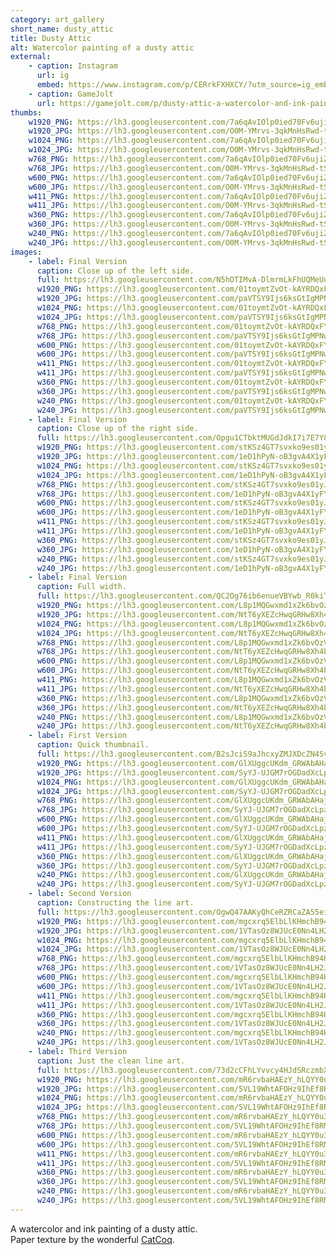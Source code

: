 ```yaml
---
category: art_gallery
short_name: dusty_attic
title: Dusty Attic
alt: Watercolor painting of a dusty attic
external:
    - caption: Instagram
      url: ig
      embed: https://www.instagram.com/p/CERrkFXHXCY/?utm_source=ig_embed&amp;utm_campaign=loading
    - caption: GameJolt
      url: https://gamejolt.com/p/dusty-attic-a-watercolor-and-ink-painting-paper-texture-by-the-vemb6k84
thumbs:
    w1920_PNG: https://lh3.googleusercontent.com/7a6qAvIOlp0ied70Fv6ujiZUO191s9DMtAP5iO9yidxu1LtBqoYR5Vhctz4yImW8t4cHAbNJ-bH5yy8PiIB_GU0bi5XBT4-rCBI0bIytLnAw6xNmcAhVS4p_StQr5HXY-W5o2tHvKA=w355
    w1920_JPG: https://lh3.googleusercontent.com/O0M-YMrvs-3qkMnHsRwd-tSdB4rXVHfSxVUZIWo3Cuwre-ONI0jcim-azZCubLy2m9GjOLsA-wybfcaHwKYdCdosdPxJlAq7n6t4388wvgVDUwZ_AQMnwlkZ-drnRVbedDNYZ1sO8w=w355
    w1024_PNG: https://lh3.googleusercontent.com/7a6qAvIOlp0ied70Fv6ujiZUO191s9DMtAP5iO9yidxu1LtBqoYR5Vhctz4yImW8t4cHAbNJ-bH5yy8PiIB_GU0bi5XBT4-rCBI0bIytLnAw6xNmcAhVS4p_StQr5HXY-W5o2tHvKA=w284
    w1024_JPG: https://lh3.googleusercontent.com/O0M-YMrvs-3qkMnHsRwd-tSdB4rXVHfSxVUZIWo3Cuwre-ONI0jcim-azZCubLy2m9GjOLsA-wybfcaHwKYdCdosdPxJlAq7n6t4388wvgVDUwZ_AQMnwlkZ-drnRVbedDNYZ1sO8w=w284
    w768_PNG: https://lh3.googleusercontent.com/7a6qAvIOlp0ied70Fv6ujiZUO191s9DMtAP5iO9yidxu1LtBqoYR5Vhctz4yImW8t4cHAbNJ-bH5yy8PiIB_GU0bi5XBT4-rCBI0bIytLnAw6xNmcAhVS4p_StQr5HXY-W5o2tHvKA=w213
    w768_JPG: https://lh3.googleusercontent.com/O0M-YMrvs-3qkMnHsRwd-tSdB4rXVHfSxVUZIWo3Cuwre-ONI0jcim-azZCubLy2m9GjOLsA-wybfcaHwKYdCdosdPxJlAq7n6t4388wvgVDUwZ_AQMnwlkZ-drnRVbedDNYZ1sO8w=w213
    w600_PNG: https://lh3.googleusercontent.com/7a6qAvIOlp0ied70Fv6ujiZUO191s9DMtAP5iO9yidxu1LtBqoYR5Vhctz4yImW8t4cHAbNJ-bH5yy8PiIB_GU0bi5XBT4-rCBI0bIytLnAw6xNmcAhVS4p_StQr5HXY-W5o2tHvKA=w166
    w600_JPG: https://lh3.googleusercontent.com/O0M-YMrvs-3qkMnHsRwd-tSdB4rXVHfSxVUZIWo3Cuwre-ONI0jcim-azZCubLy2m9GjOLsA-wybfcaHwKYdCdosdPxJlAq7n6t4388wvgVDUwZ_AQMnwlkZ-drnRVbedDNYZ1sO8w=w166
    w411_PNG: https://lh3.googleusercontent.com/7a6qAvIOlp0ied70Fv6ujiZUO191s9DMtAP5iO9yidxu1LtBqoYR5Vhctz4yImW8t4cHAbNJ-bH5yy8PiIB_GU0bi5XBT4-rCBI0bIytLnAw6xNmcAhVS4p_StQr5HXY-W5o2tHvKA=w114
    w411_JPG: https://lh3.googleusercontent.com/O0M-YMrvs-3qkMnHsRwd-tSdB4rXVHfSxVUZIWo3Cuwre-ONI0jcim-azZCubLy2m9GjOLsA-wybfcaHwKYdCdosdPxJlAq7n6t4388wvgVDUwZ_AQMnwlkZ-drnRVbedDNYZ1sO8w=w114
    w360_PNG: https://lh3.googleusercontent.com/7a6qAvIOlp0ied70Fv6ujiZUO191s9DMtAP5iO9yidxu1LtBqoYR5Vhctz4yImW8t4cHAbNJ-bH5yy8PiIB_GU0bi5XBT4-rCBI0bIytLnAw6xNmcAhVS4p_StQr5HXY-W5o2tHvKA=w100
    w360_JPG: https://lh3.googleusercontent.com/O0M-YMrvs-3qkMnHsRwd-tSdB4rXVHfSxVUZIWo3Cuwre-ONI0jcim-azZCubLy2m9GjOLsA-wybfcaHwKYdCdosdPxJlAq7n6t4388wvgVDUwZ_AQMnwlkZ-drnRVbedDNYZ1sO8w=w100
    w240_PNG: https://lh3.googleusercontent.com/7a6qAvIOlp0ied70Fv6ujiZUO191s9DMtAP5iO9yidxu1LtBqoYR5Vhctz4yImW8t4cHAbNJ-bH5yy8PiIB_GU0bi5XBT4-rCBI0bIytLnAw6xNmcAhVS4p_StQr5HXY-W5o2tHvKA=w66
    w240_JPG: https://lh3.googleusercontent.com/O0M-YMrvs-3qkMnHsRwd-tSdB4rXVHfSxVUZIWo3Cuwre-ONI0jcim-azZCubLy2m9GjOLsA-wybfcaHwKYdCdosdPxJlAq7n6t4388wvgVDUwZ_AQMnwlkZ-drnRVbedDNYZ1sO8w=w66
images:
    - label: Final Version
      caption: Close up of the left side.
      full: https://lh3.googleusercontent.com/N5hOTIMvA-DlmrmLkFhUQMeUuUVDo5p8CVasfXq2BI1IRvhPiAxngeIrcmSRDGOuF9bu4S7m5IX51zDQ4G97U7vMlAs7RZxQ4Bn8IbioraCEOKmcQ1pq_JV7IaLOS8aQC15Ip7oKEQ=w1080-h1080
      w1920_PNG: https://lh3.googleusercontent.com/01toymtZvOt-kAYRDQxFYVdFveUG0Tle1UsX83gzK5RI1B7n7-BLJfmMPQDJx8o0KYfBkV9EFyEbXlJB1KjIqQn-uzAjEU-B-E_R-L5d9KXYMH0q3WSJNF8oKYV7r_xqcg6EVMcy_w=w850
      w1920_JPG: https://lh3.googleusercontent.com/paVTSY9Ijs6ksGtIgMPNw2VIyhir1mwIz-sKyee-7RQ44xMGUEIfJJb6eRyoQvT4YSg8R0zIqdwgSq_Z2jh-UGC_EBtgij8LXuXRaZEUkAtIHTS3OPm3BZ2GZfxHWjXJqH4xpnBX9w=w850
      w1024_PNG: https://lh3.googleusercontent.com/01toymtZvOt-kAYRDQxFYVdFveUG0Tle1UsX83gzK5RI1B7n7-BLJfmMPQDJx8o0KYfBkV9EFyEbXlJB1KjIqQn-uzAjEU-B-E_R-L5d9KXYMH0q3WSJNF8oKYV7r_xqcg6EVMcy_w=w711
      w1024_JPG: https://lh3.googleusercontent.com/paVTSY9Ijs6ksGtIgMPNw2VIyhir1mwIz-sKyee-7RQ44xMGUEIfJJb6eRyoQvT4YSg8R0zIqdwgSq_Z2jh-UGC_EBtgij8LXuXRaZEUkAtIHTS3OPm3BZ2GZfxHWjXJqH4xpnBX9w=w711
      w768_PNG: https://lh3.googleusercontent.com/01toymtZvOt-kAYRDQxFYVdFveUG0Tle1UsX83gzK5RI1B7n7-BLJfmMPQDJx8o0KYfBkV9EFyEbXlJB1KjIqQn-uzAjEU-B-E_R-L5d9KXYMH0q3WSJNF8oKYV7r_xqcg6EVMcy_w=w533
      w768_JPG: https://lh3.googleusercontent.com/paVTSY9Ijs6ksGtIgMPNw2VIyhir1mwIz-sKyee-7RQ44xMGUEIfJJb6eRyoQvT4YSg8R0zIqdwgSq_Z2jh-UGC_EBtgij8LXuXRaZEUkAtIHTS3OPm3BZ2GZfxHWjXJqH4xpnBX9w=w533
      w600_PNG: https://lh3.googleusercontent.com/01toymtZvOt-kAYRDQxFYVdFveUG0Tle1UsX83gzK5RI1B7n7-BLJfmMPQDJx8o0KYfBkV9EFyEbXlJB1KjIqQn-uzAjEU-B-E_R-L5d9KXYMH0q3WSJNF8oKYV7r_xqcg6EVMcy_w=w416
      w600_JPG: https://lh3.googleusercontent.com/paVTSY9Ijs6ksGtIgMPNw2VIyhir1mwIz-sKyee-7RQ44xMGUEIfJJb6eRyoQvT4YSg8R0zIqdwgSq_Z2jh-UGC_EBtgij8LXuXRaZEUkAtIHTS3OPm3BZ2GZfxHWjXJqH4xpnBX9w=w416
      w411_PNG: https://lh3.googleusercontent.com/01toymtZvOt-kAYRDQxFYVdFveUG0Tle1UsX83gzK5RI1B7n7-BLJfmMPQDJx8o0KYfBkV9EFyEbXlJB1KjIqQn-uzAjEU-B-E_R-L5d9KXYMH0q3WSJNF8oKYV7r_xqcg6EVMcy_w=w285
      w411_JPG: https://lh3.googleusercontent.com/paVTSY9Ijs6ksGtIgMPNw2VIyhir1mwIz-sKyee-7RQ44xMGUEIfJJb6eRyoQvT4YSg8R0zIqdwgSq_Z2jh-UGC_EBtgij8LXuXRaZEUkAtIHTS3OPm3BZ2GZfxHWjXJqH4xpnBX9w=w285
      w360_PNG: https://lh3.googleusercontent.com/01toymtZvOt-kAYRDQxFYVdFveUG0Tle1UsX83gzK5RI1B7n7-BLJfmMPQDJx8o0KYfBkV9EFyEbXlJB1KjIqQn-uzAjEU-B-E_R-L5d9KXYMH0q3WSJNF8oKYV7r_xqcg6EVMcy_w=w250
      w360_JPG: https://lh3.googleusercontent.com/paVTSY9Ijs6ksGtIgMPNw2VIyhir1mwIz-sKyee-7RQ44xMGUEIfJJb6eRyoQvT4YSg8R0zIqdwgSq_Z2jh-UGC_EBtgij8LXuXRaZEUkAtIHTS3OPm3BZ2GZfxHWjXJqH4xpnBX9w=w250
      w240_PNG: https://lh3.googleusercontent.com/01toymtZvOt-kAYRDQxFYVdFveUG0Tle1UsX83gzK5RI1B7n7-BLJfmMPQDJx8o0KYfBkV9EFyEbXlJB1KjIqQn-uzAjEU-B-E_R-L5d9KXYMH0q3WSJNF8oKYV7r_xqcg6EVMcy_w=w166
      w240_JPG: https://lh3.googleusercontent.com/paVTSY9Ijs6ksGtIgMPNw2VIyhir1mwIz-sKyee-7RQ44xMGUEIfJJb6eRyoQvT4YSg8R0zIqdwgSq_Z2jh-UGC_EBtgij8LXuXRaZEUkAtIHTS3OPm3BZ2GZfxHWjXJqH4xpnBX9w=w166
    - label: Final Version
      caption: Close up of the right side.
      full: https://lh3.googleusercontent.com/Opgu1CTbktMUGdJdkI7i7E7Y8njrH8Z40IHHs-fwo1TGPhw_ObNnpgcglgBcXJEQgZjZekCRQIsityd1tbbQR84uW_gXGacSc8FM-lxhUO-MlTmDX_7EiOohTbPC7DHDgG6HtARyoQ=w1080-h1080
      w1920_PNG: https://lh3.googleusercontent.com/stKSz4GT7svxko9es01yJN3lYukIZKfRmkz-QOei82PoGsUrgenOuFIEiWoaEO9fhq6ELHgE3pUx8arZdZ32SID8-kf8CDjNBM_RpYhOd-X2Mj4bs6Y3WhQhQjTtj2CW69NCMukC4w=w850
      w1920_JPG: https://lh3.googleusercontent.com/1eD1hPyN-oB3gvA4X1yFYpm6q_2omtRtzHTzuzb7Va9wbB_nxA7sSYEqRi0X3majd_BaGMUfhE3SR82-J4ejQItCb-rJGQ1logwxMNnnjhM4u7x3Zevobe_q_AJXYZifgMvDqdT9Pw=w850
      w1024_PNG: https://lh3.googleusercontent.com/stKSz4GT7svxko9es01yJN3lYukIZKfRmkz-QOei82PoGsUrgenOuFIEiWoaEO9fhq6ELHgE3pUx8arZdZ32SID8-kf8CDjNBM_RpYhOd-X2Mj4bs6Y3WhQhQjTtj2CW69NCMukC4w=w711
      w1024_JPG: https://lh3.googleusercontent.com/1eD1hPyN-oB3gvA4X1yFYpm6q_2omtRtzHTzuzb7Va9wbB_nxA7sSYEqRi0X3majd_BaGMUfhE3SR82-J4ejQItCb-rJGQ1logwxMNnnjhM4u7x3Zevobe_q_AJXYZifgMvDqdT9Pw=w711
      w768_PNG: https://lh3.googleusercontent.com/stKSz4GT7svxko9es01yJN3lYukIZKfRmkz-QOei82PoGsUrgenOuFIEiWoaEO9fhq6ELHgE3pUx8arZdZ32SID8-kf8CDjNBM_RpYhOd-X2Mj4bs6Y3WhQhQjTtj2CW69NCMukC4w=w533
      w768_JPG: https://lh3.googleusercontent.com/1eD1hPyN-oB3gvA4X1yFYpm6q_2omtRtzHTzuzb7Va9wbB_nxA7sSYEqRi0X3majd_BaGMUfhE3SR82-J4ejQItCb-rJGQ1logwxMNnnjhM4u7x3Zevobe_q_AJXYZifgMvDqdT9Pw=w533
      w600_PNG: https://lh3.googleusercontent.com/stKSz4GT7svxko9es01yJN3lYukIZKfRmkz-QOei82PoGsUrgenOuFIEiWoaEO9fhq6ELHgE3pUx8arZdZ32SID8-kf8CDjNBM_RpYhOd-X2Mj4bs6Y3WhQhQjTtj2CW69NCMukC4w=w416
      w600_JPG: https://lh3.googleusercontent.com/1eD1hPyN-oB3gvA4X1yFYpm6q_2omtRtzHTzuzb7Va9wbB_nxA7sSYEqRi0X3majd_BaGMUfhE3SR82-J4ejQItCb-rJGQ1logwxMNnnjhM4u7x3Zevobe_q_AJXYZifgMvDqdT9Pw=w416
      w411_PNG: https://lh3.googleusercontent.com/stKSz4GT7svxko9es01yJN3lYukIZKfRmkz-QOei82PoGsUrgenOuFIEiWoaEO9fhq6ELHgE3pUx8arZdZ32SID8-kf8CDjNBM_RpYhOd-X2Mj4bs6Y3WhQhQjTtj2CW69NCMukC4w=w285
      w411_JPG: https://lh3.googleusercontent.com/1eD1hPyN-oB3gvA4X1yFYpm6q_2omtRtzHTzuzb7Va9wbB_nxA7sSYEqRi0X3majd_BaGMUfhE3SR82-J4ejQItCb-rJGQ1logwxMNnnjhM4u7x3Zevobe_q_AJXYZifgMvDqdT9Pw=w285
      w360_PNG: https://lh3.googleusercontent.com/stKSz4GT7svxko9es01yJN3lYukIZKfRmkz-QOei82PoGsUrgenOuFIEiWoaEO9fhq6ELHgE3pUx8arZdZ32SID8-kf8CDjNBM_RpYhOd-X2Mj4bs6Y3WhQhQjTtj2CW69NCMukC4w=w250
      w360_JPG: https://lh3.googleusercontent.com/1eD1hPyN-oB3gvA4X1yFYpm6q_2omtRtzHTzuzb7Va9wbB_nxA7sSYEqRi0X3majd_BaGMUfhE3SR82-J4ejQItCb-rJGQ1logwxMNnnjhM4u7x3Zevobe_q_AJXYZifgMvDqdT9Pw=w250
      w240_PNG: https://lh3.googleusercontent.com/stKSz4GT7svxko9es01yJN3lYukIZKfRmkz-QOei82PoGsUrgenOuFIEiWoaEO9fhq6ELHgE3pUx8arZdZ32SID8-kf8CDjNBM_RpYhOd-X2Mj4bs6Y3WhQhQjTtj2CW69NCMukC4w=w166
      w240_JPG: https://lh3.googleusercontent.com/1eD1hPyN-oB3gvA4X1yFYpm6q_2omtRtzHTzuzb7Va9wbB_nxA7sSYEqRi0X3majd_BaGMUfhE3SR82-J4ejQItCb-rJGQ1logwxMNnnjhM4u7x3Zevobe_q_AJXYZifgMvDqdT9Pw=w166
    - label: Final Version
      caption: Full width.
      full: https://lh3.googleusercontent.com/QC2Og76ib6enueVBYwb_R0kiT_5fIViTbW5jevmXWW95jF_NG-9-rvBPcXzEa4dAaeWJ4BRYTOdUlwYNH3qysTW7bcVuDFEu5spTjnE0j4shdGifSXg2X0Fe_-IySVAG9TFyBZseGA=w1080-h1080
      w1920_PNG: https://lh3.googleusercontent.com/L8p1MQGwxmd1xZk6bvOzVTX8hHINs19_XTU7dHR6E7w21r8hNPR1H3Z0f026YLR3D70j02v3fZuS5Zxt4q1ybEorWv8dP700_4HL-EtQN7W_TTKpfLEKYwPUqqdFW3P1s2ZBpHo6BA=w850
      w1920_JPG: https://lh3.googleusercontent.com/NtT6yXEZcHwqGRHw8Xh4bm1Ll8SlWgtuc8OPAhf3tik0s638wTN_qRN70BoEXn9vayG1phfIv-q1sB5ZZ0rCZt1ZIap0dPcoyK8ObqVS7HFR_6c0Ab2S2PkqnmJkuYeaVhH4zdTx3Q=w850
      w1024_PNG: https://lh3.googleusercontent.com/L8p1MQGwxmd1xZk6bvOzVTX8hHINs19_XTU7dHR6E7w21r8hNPR1H3Z0f026YLR3D70j02v3fZuS5Zxt4q1ybEorWv8dP700_4HL-EtQN7W_TTKpfLEKYwPUqqdFW3P1s2ZBpHo6BA=w711
      w1024_JPG: https://lh3.googleusercontent.com/NtT6yXEZcHwqGRHw8Xh4bm1Ll8SlWgtuc8OPAhf3tik0s638wTN_qRN70BoEXn9vayG1phfIv-q1sB5ZZ0rCZt1ZIap0dPcoyK8ObqVS7HFR_6c0Ab2S2PkqnmJkuYeaVhH4zdTx3Q=w711
      w768_PNG: https://lh3.googleusercontent.com/L8p1MQGwxmd1xZk6bvOzVTX8hHINs19_XTU7dHR6E7w21r8hNPR1H3Z0f026YLR3D70j02v3fZuS5Zxt4q1ybEorWv8dP700_4HL-EtQN7W_TTKpfLEKYwPUqqdFW3P1s2ZBpHo6BA=w533
      w768_JPG: https://lh3.googleusercontent.com/NtT6yXEZcHwqGRHw8Xh4bm1Ll8SlWgtuc8OPAhf3tik0s638wTN_qRN70BoEXn9vayG1phfIv-q1sB5ZZ0rCZt1ZIap0dPcoyK8ObqVS7HFR_6c0Ab2S2PkqnmJkuYeaVhH4zdTx3Q=w533
      w600_PNG: https://lh3.googleusercontent.com/L8p1MQGwxmd1xZk6bvOzVTX8hHINs19_XTU7dHR6E7w21r8hNPR1H3Z0f026YLR3D70j02v3fZuS5Zxt4q1ybEorWv8dP700_4HL-EtQN7W_TTKpfLEKYwPUqqdFW3P1s2ZBpHo6BA=w416
      w600_JPG: https://lh3.googleusercontent.com/NtT6yXEZcHwqGRHw8Xh4bm1Ll8SlWgtuc8OPAhf3tik0s638wTN_qRN70BoEXn9vayG1phfIv-q1sB5ZZ0rCZt1ZIap0dPcoyK8ObqVS7HFR_6c0Ab2S2PkqnmJkuYeaVhH4zdTx3Q=w416
      w411_PNG: https://lh3.googleusercontent.com/L8p1MQGwxmd1xZk6bvOzVTX8hHINs19_XTU7dHR6E7w21r8hNPR1H3Z0f026YLR3D70j02v3fZuS5Zxt4q1ybEorWv8dP700_4HL-EtQN7W_TTKpfLEKYwPUqqdFW3P1s2ZBpHo6BA=w285
      w411_JPG: https://lh3.googleusercontent.com/NtT6yXEZcHwqGRHw8Xh4bm1Ll8SlWgtuc8OPAhf3tik0s638wTN_qRN70BoEXn9vayG1phfIv-q1sB5ZZ0rCZt1ZIap0dPcoyK8ObqVS7HFR_6c0Ab2S2PkqnmJkuYeaVhH4zdTx3Q=w285
      w360_PNG: https://lh3.googleusercontent.com/L8p1MQGwxmd1xZk6bvOzVTX8hHINs19_XTU7dHR6E7w21r8hNPR1H3Z0f026YLR3D70j02v3fZuS5Zxt4q1ybEorWv8dP700_4HL-EtQN7W_TTKpfLEKYwPUqqdFW3P1s2ZBpHo6BA=w250
      w360_JPG: https://lh3.googleusercontent.com/NtT6yXEZcHwqGRHw8Xh4bm1Ll8SlWgtuc8OPAhf3tik0s638wTN_qRN70BoEXn9vayG1phfIv-q1sB5ZZ0rCZt1ZIap0dPcoyK8ObqVS7HFR_6c0Ab2S2PkqnmJkuYeaVhH4zdTx3Q=w250
      w240_PNG: https://lh3.googleusercontent.com/L8p1MQGwxmd1xZk6bvOzVTX8hHINs19_XTU7dHR6E7w21r8hNPR1H3Z0f026YLR3D70j02v3fZuS5Zxt4q1ybEorWv8dP700_4HL-EtQN7W_TTKpfLEKYwPUqqdFW3P1s2ZBpHo6BA=w166
      w240_JPG: https://lh3.googleusercontent.com/NtT6yXEZcHwqGRHw8Xh4bm1Ll8SlWgtuc8OPAhf3tik0s638wTN_qRN70BoEXn9vayG1phfIv-q1sB5ZZ0rCZt1ZIap0dPcoyK8ObqVS7HFR_6c0Ab2S2PkqnmJkuYeaVhH4zdTx3Q=w166
    - label: First Version
      caption: Quick thumbnail.
      full: https://lh3.googleusercontent.com/B2sJciS9aJhcxyZMJXDcZN4SvtJUwUrkIP3OBHKk6rjLP5lELymAY6og5rpyfYwTFKFwVC-QWrSWeez9tjNLWQFOqoBZZStBVZGI5JSUj7fMYbrgLfBPhZJ_6RTuR7cgccppVKDY3w=w1080-h1080
      w1920_PNG: https://lh3.googleusercontent.com/GlXUggcUKdm_GRWAbAHaj_JO13wNyycURGQAAo_bFrvn0VtKUjQlPOVo4JjDPfx0lTI63hWbvgRbFUYsvk78Zl4wxt6u1v0p1S2BPbqBoZQRWCn0ZHkJESs5BNqS6luHp_gQL7Tz4g=w850
      w1920_JPG: https://lh3.googleusercontent.com/SyYJ-UJGM7rOGDadXcLpzdbE2mNKslnaah1QpytMdR6-axClvUxo2cqA8UXVxf8sKA2wqUf0wK5ZjNRZRVatwnf5sn7lWPv11VpLB3FjQP0BRLXNrhinMNVJcjI3u1mvZG3AgYGmjQ=w850
      w1024_PNG: https://lh3.googleusercontent.com/GlXUggcUKdm_GRWAbAHaj_JO13wNyycURGQAAo_bFrvn0VtKUjQlPOVo4JjDPfx0lTI63hWbvgRbFUYsvk78Zl4wxt6u1v0p1S2BPbqBoZQRWCn0ZHkJESs5BNqS6luHp_gQL7Tz4g=w711
      w1024_JPG: https://lh3.googleusercontent.com/SyYJ-UJGM7rOGDadXcLpzdbE2mNKslnaah1QpytMdR6-axClvUxo2cqA8UXVxf8sKA2wqUf0wK5ZjNRZRVatwnf5sn7lWPv11VpLB3FjQP0BRLXNrhinMNVJcjI3u1mvZG3AgYGmjQ=w711
      w768_PNG: https://lh3.googleusercontent.com/GlXUggcUKdm_GRWAbAHaj_JO13wNyycURGQAAo_bFrvn0VtKUjQlPOVo4JjDPfx0lTI63hWbvgRbFUYsvk78Zl4wxt6u1v0p1S2BPbqBoZQRWCn0ZHkJESs5BNqS6luHp_gQL7Tz4g=w533
      w768_JPG: https://lh3.googleusercontent.com/SyYJ-UJGM7rOGDadXcLpzdbE2mNKslnaah1QpytMdR6-axClvUxo2cqA8UXVxf8sKA2wqUf0wK5ZjNRZRVatwnf5sn7lWPv11VpLB3FjQP0BRLXNrhinMNVJcjI3u1mvZG3AgYGmjQ=w533
      w600_PNG: https://lh3.googleusercontent.com/GlXUggcUKdm_GRWAbAHaj_JO13wNyycURGQAAo_bFrvn0VtKUjQlPOVo4JjDPfx0lTI63hWbvgRbFUYsvk78Zl4wxt6u1v0p1S2BPbqBoZQRWCn0ZHkJESs5BNqS6luHp_gQL7Tz4g=w416
      w600_JPG: https://lh3.googleusercontent.com/SyYJ-UJGM7rOGDadXcLpzdbE2mNKslnaah1QpytMdR6-axClvUxo2cqA8UXVxf8sKA2wqUf0wK5ZjNRZRVatwnf5sn7lWPv11VpLB3FjQP0BRLXNrhinMNVJcjI3u1mvZG3AgYGmjQ=w416
      w411_PNG: https://lh3.googleusercontent.com/GlXUggcUKdm_GRWAbAHaj_JO13wNyycURGQAAo_bFrvn0VtKUjQlPOVo4JjDPfx0lTI63hWbvgRbFUYsvk78Zl4wxt6u1v0p1S2BPbqBoZQRWCn0ZHkJESs5BNqS6luHp_gQL7Tz4g=w285
      w411_JPG: https://lh3.googleusercontent.com/SyYJ-UJGM7rOGDadXcLpzdbE2mNKslnaah1QpytMdR6-axClvUxo2cqA8UXVxf8sKA2wqUf0wK5ZjNRZRVatwnf5sn7lWPv11VpLB3FjQP0BRLXNrhinMNVJcjI3u1mvZG3AgYGmjQ=w285
      w360_PNG: https://lh3.googleusercontent.com/GlXUggcUKdm_GRWAbAHaj_JO13wNyycURGQAAo_bFrvn0VtKUjQlPOVo4JjDPfx0lTI63hWbvgRbFUYsvk78Zl4wxt6u1v0p1S2BPbqBoZQRWCn0ZHkJESs5BNqS6luHp_gQL7Tz4g=w250
      w360_JPG: https://lh3.googleusercontent.com/SyYJ-UJGM7rOGDadXcLpzdbE2mNKslnaah1QpytMdR6-axClvUxo2cqA8UXVxf8sKA2wqUf0wK5ZjNRZRVatwnf5sn7lWPv11VpLB3FjQP0BRLXNrhinMNVJcjI3u1mvZG3AgYGmjQ=w250
      w240_PNG: https://lh3.googleusercontent.com/GlXUggcUKdm_GRWAbAHaj_JO13wNyycURGQAAo_bFrvn0VtKUjQlPOVo4JjDPfx0lTI63hWbvgRbFUYsvk78Zl4wxt6u1v0p1S2BPbqBoZQRWCn0ZHkJESs5BNqS6luHp_gQL7Tz4g=w166
      w240_JPG: https://lh3.googleusercontent.com/SyYJ-UJGM7rOGDadXcLpzdbE2mNKslnaah1QpytMdR6-axClvUxo2cqA8UXVxf8sKA2wqUf0wK5ZjNRZRVatwnf5sn7lWPv11VpLB3FjQP0BRLXNrhinMNVJcjI3u1mvZG3AgYGmjQ=w166
    - label: Second Version
      caption: Constructing the line art.
      full: https://lh3.googleusercontent.com/OgwQ47AAKyQhCeRZRCaZA55eiVexbloINzD4rqg8LsHYrAwGyIv1aCCOjr6N2LFmZ944FJhfFmNxdXi8JUQC2LaTOzarH3cbw3ScYXaDiKlv4dlYFX3tg-0YmR2CLjPjD0TehP4uGw=w1080-h1080
      w1920_PNG: https://lh3.googleusercontent.com/mgcxrq5ElbLlKHmchB94H_mFdtUyvG8IrwRKEteOewRiOug9fZR1KmD7nG94jMx9GDYVfMR9YaPgLZ6mhyAQs2DmQsygviEPNoovMChGf-by8GSXP011tLroEZznvQsIjRwIt5u63Q=w850
      w1920_JPG: https://lh3.googleusercontent.com/1VTasOz8WJUcE0Nn4LH2J7ULZitJW41mZAeLH5lG70iMpTFGCZyoLidP_jOLPzKTwofzxnFOfFlczUui86WIZCysJo4nF8Elhfx5p-wZV4mf5xh6sCSLEF7C17rKIZpcg6phpMazsQ=w850
      w1024_PNG: https://lh3.googleusercontent.com/mgcxrq5ElbLlKHmchB94H_mFdtUyvG8IrwRKEteOewRiOug9fZR1KmD7nG94jMx9GDYVfMR9YaPgLZ6mhyAQs2DmQsygviEPNoovMChGf-by8GSXP011tLroEZznvQsIjRwIt5u63Q=w711
      w1024_JPG: https://lh3.googleusercontent.com/1VTasOz8WJUcE0Nn4LH2J7ULZitJW41mZAeLH5lG70iMpTFGCZyoLidP_jOLPzKTwofzxnFOfFlczUui86WIZCysJo4nF8Elhfx5p-wZV4mf5xh6sCSLEF7C17rKIZpcg6phpMazsQ=w711
      w768_PNG: https://lh3.googleusercontent.com/mgcxrq5ElbLlKHmchB94H_mFdtUyvG8IrwRKEteOewRiOug9fZR1KmD7nG94jMx9GDYVfMR9YaPgLZ6mhyAQs2DmQsygviEPNoovMChGf-by8GSXP011tLroEZznvQsIjRwIt5u63Q=w533
      w768_JPG: https://lh3.googleusercontent.com/1VTasOz8WJUcE0Nn4LH2J7ULZitJW41mZAeLH5lG70iMpTFGCZyoLidP_jOLPzKTwofzxnFOfFlczUui86WIZCysJo4nF8Elhfx5p-wZV4mf5xh6sCSLEF7C17rKIZpcg6phpMazsQ=w533
      w600_PNG: https://lh3.googleusercontent.com/mgcxrq5ElbLlKHmchB94H_mFdtUyvG8IrwRKEteOewRiOug9fZR1KmD7nG94jMx9GDYVfMR9YaPgLZ6mhyAQs2DmQsygviEPNoovMChGf-by8GSXP011tLroEZznvQsIjRwIt5u63Q=w416
      w600_JPG: https://lh3.googleusercontent.com/1VTasOz8WJUcE0Nn4LH2J7ULZitJW41mZAeLH5lG70iMpTFGCZyoLidP_jOLPzKTwofzxnFOfFlczUui86WIZCysJo4nF8Elhfx5p-wZV4mf5xh6sCSLEF7C17rKIZpcg6phpMazsQ=w416
      w411_PNG: https://lh3.googleusercontent.com/mgcxrq5ElbLlKHmchB94H_mFdtUyvG8IrwRKEteOewRiOug9fZR1KmD7nG94jMx9GDYVfMR9YaPgLZ6mhyAQs2DmQsygviEPNoovMChGf-by8GSXP011tLroEZznvQsIjRwIt5u63Q=w285
      w411_JPG: https://lh3.googleusercontent.com/1VTasOz8WJUcE0Nn4LH2J7ULZitJW41mZAeLH5lG70iMpTFGCZyoLidP_jOLPzKTwofzxnFOfFlczUui86WIZCysJo4nF8Elhfx5p-wZV4mf5xh6sCSLEF7C17rKIZpcg6phpMazsQ=w285
      w360_PNG: https://lh3.googleusercontent.com/mgcxrq5ElbLlKHmchB94H_mFdtUyvG8IrwRKEteOewRiOug9fZR1KmD7nG94jMx9GDYVfMR9YaPgLZ6mhyAQs2DmQsygviEPNoovMChGf-by8GSXP011tLroEZznvQsIjRwIt5u63Q=w250
      w360_JPG: https://lh3.googleusercontent.com/1VTasOz8WJUcE0Nn4LH2J7ULZitJW41mZAeLH5lG70iMpTFGCZyoLidP_jOLPzKTwofzxnFOfFlczUui86WIZCysJo4nF8Elhfx5p-wZV4mf5xh6sCSLEF7C17rKIZpcg6phpMazsQ=w250
      w240_PNG: https://lh3.googleusercontent.com/mgcxrq5ElbLlKHmchB94H_mFdtUyvG8IrwRKEteOewRiOug9fZR1KmD7nG94jMx9GDYVfMR9YaPgLZ6mhyAQs2DmQsygviEPNoovMChGf-by8GSXP011tLroEZznvQsIjRwIt5u63Q=w166
      w240_JPG: https://lh3.googleusercontent.com/1VTasOz8WJUcE0Nn4LH2J7ULZitJW41mZAeLH5lG70iMpTFGCZyoLidP_jOLPzKTwofzxnFOfFlczUui86WIZCysJo4nF8Elhfx5p-wZV4mf5xh6sCSLEF7C17rKIZpcg6phpMazsQ=w166
    - label: Third Version
      caption: Just the clean line art.
      full: https://lh3.googleusercontent.com/73d2cCFhLYvvcy4HJdSRczmbXWBoy7LaDw938tjAMAi0vFBnqowOnSur1X_oksqcVl2TnQzyDU6H2WIYNZzVbqAq1OV79mXB6smouk761Kgab2BjL1O-5I7HaOyj0T4PheqhgnPUOg=w1080-h1080
      w1920_PNG: https://lh3.googleusercontent.com/mR6rvbaHAEzY_hLQYY0u348-KawriQN6AhIPsJAKlZ0IP1hd4VAUtKzRwcBJ-njwtVgNdI0fgvrdJAhTTt3FRSOxNW1jWUVpR9xSsjrCThzXaiumDakDISy1GZxByXZLFmLDf6Au2Q=w850
      w1920_JPG: https://lh3.googleusercontent.com/5VL19WhtAFOHz9IhEf8RMgwjbkdhGiZPq6O3JC3lwtJS3qGDQZ0LyH_ETNHG8FmJWW9sYBBkIiL-UGf-1Y3onIBoM7bdKRJFFYmBAMePmEcW7bKaZV2O2Q7gVlMyjYHZjsgQ_KzfMw=w850
      w1024_PNG: https://lh3.googleusercontent.com/mR6rvbaHAEzY_hLQYY0u348-KawriQN6AhIPsJAKlZ0IP1hd4VAUtKzRwcBJ-njwtVgNdI0fgvrdJAhTTt3FRSOxNW1jWUVpR9xSsjrCThzXaiumDakDISy1GZxByXZLFmLDf6Au2Q=w711
      w1024_JPG: https://lh3.googleusercontent.com/5VL19WhtAFOHz9IhEf8RMgwjbkdhGiZPq6O3JC3lwtJS3qGDQZ0LyH_ETNHG8FmJWW9sYBBkIiL-UGf-1Y3onIBoM7bdKRJFFYmBAMePmEcW7bKaZV2O2Q7gVlMyjYHZjsgQ_KzfMw=w711
      w768_PNG: https://lh3.googleusercontent.com/mR6rvbaHAEzY_hLQYY0u348-KawriQN6AhIPsJAKlZ0IP1hd4VAUtKzRwcBJ-njwtVgNdI0fgvrdJAhTTt3FRSOxNW1jWUVpR9xSsjrCThzXaiumDakDISy1GZxByXZLFmLDf6Au2Q=w533
      w768_JPG: https://lh3.googleusercontent.com/5VL19WhtAFOHz9IhEf8RMgwjbkdhGiZPq6O3JC3lwtJS3qGDQZ0LyH_ETNHG8FmJWW9sYBBkIiL-UGf-1Y3onIBoM7bdKRJFFYmBAMePmEcW7bKaZV2O2Q7gVlMyjYHZjsgQ_KzfMw=w533
      w600_PNG: https://lh3.googleusercontent.com/mR6rvbaHAEzY_hLQYY0u348-KawriQN6AhIPsJAKlZ0IP1hd4VAUtKzRwcBJ-njwtVgNdI0fgvrdJAhTTt3FRSOxNW1jWUVpR9xSsjrCThzXaiumDakDISy1GZxByXZLFmLDf6Au2Q=w416
      w600_JPG: https://lh3.googleusercontent.com/5VL19WhtAFOHz9IhEf8RMgwjbkdhGiZPq6O3JC3lwtJS3qGDQZ0LyH_ETNHG8FmJWW9sYBBkIiL-UGf-1Y3onIBoM7bdKRJFFYmBAMePmEcW7bKaZV2O2Q7gVlMyjYHZjsgQ_KzfMw=w416
      w411_PNG: https://lh3.googleusercontent.com/mR6rvbaHAEzY_hLQYY0u348-KawriQN6AhIPsJAKlZ0IP1hd4VAUtKzRwcBJ-njwtVgNdI0fgvrdJAhTTt3FRSOxNW1jWUVpR9xSsjrCThzXaiumDakDISy1GZxByXZLFmLDf6Au2Q=w285
      w411_JPG: https://lh3.googleusercontent.com/5VL19WhtAFOHz9IhEf8RMgwjbkdhGiZPq6O3JC3lwtJS3qGDQZ0LyH_ETNHG8FmJWW9sYBBkIiL-UGf-1Y3onIBoM7bdKRJFFYmBAMePmEcW7bKaZV2O2Q7gVlMyjYHZjsgQ_KzfMw=w285
      w360_PNG: https://lh3.googleusercontent.com/mR6rvbaHAEzY_hLQYY0u348-KawriQN6AhIPsJAKlZ0IP1hd4VAUtKzRwcBJ-njwtVgNdI0fgvrdJAhTTt3FRSOxNW1jWUVpR9xSsjrCThzXaiumDakDISy1GZxByXZLFmLDf6Au2Q=w250
      w360_JPG: https://lh3.googleusercontent.com/5VL19WhtAFOHz9IhEf8RMgwjbkdhGiZPq6O3JC3lwtJS3qGDQZ0LyH_ETNHG8FmJWW9sYBBkIiL-UGf-1Y3onIBoM7bdKRJFFYmBAMePmEcW7bKaZV2O2Q7gVlMyjYHZjsgQ_KzfMw=w250
      w240_PNG: https://lh3.googleusercontent.com/mR6rvbaHAEzY_hLQYY0u348-KawriQN6AhIPsJAKlZ0IP1hd4VAUtKzRwcBJ-njwtVgNdI0fgvrdJAhTTt3FRSOxNW1jWUVpR9xSsjrCThzXaiumDakDISy1GZxByXZLFmLDf6Au2Q=w166
      w240_JPG: https://lh3.googleusercontent.com/5VL19WhtAFOHz9IhEf8RMgwjbkdhGiZPq6O3JC3lwtJS3qGDQZ0LyH_ETNHG8FmJWW9sYBBkIiL-UGf-1Y3onIBoM7bdKRJFFYmBAMePmEcW7bKaZV2O2Q7gVlMyjYHZjsgQ_KzfMw=w166
---
```


A watercolor and ink painting of a dusty attic.  
Paper texture by the wonderful [CatCoq](https://www.instagram.com/catcoq/).
